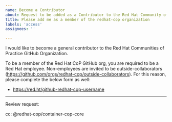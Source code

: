 ```yaml
---
name: Become a Contributor
about: Request to be added as a Contributor to the Red Hat Community of Practice Organization
title: Please add me as a member of the redhat-cop organization
labels: 'access'
assignees: ''

---
```


I would like to become a general contributor to the Red Hat Communities of Practice GitHub Organization. 

To be a member of the Red Hat CoP GitHub org, you are required to be a Red Hat employee.
Non-employees are invited to be outside-collaborators (https://github.com/orgs/redhat-cop/outside-collaborators).
For this reason, please complete the below form as well:
- https://red.ht/github-redhat-cop-username

---

Review request:

cc: @redhat-cop/container-cop-core
